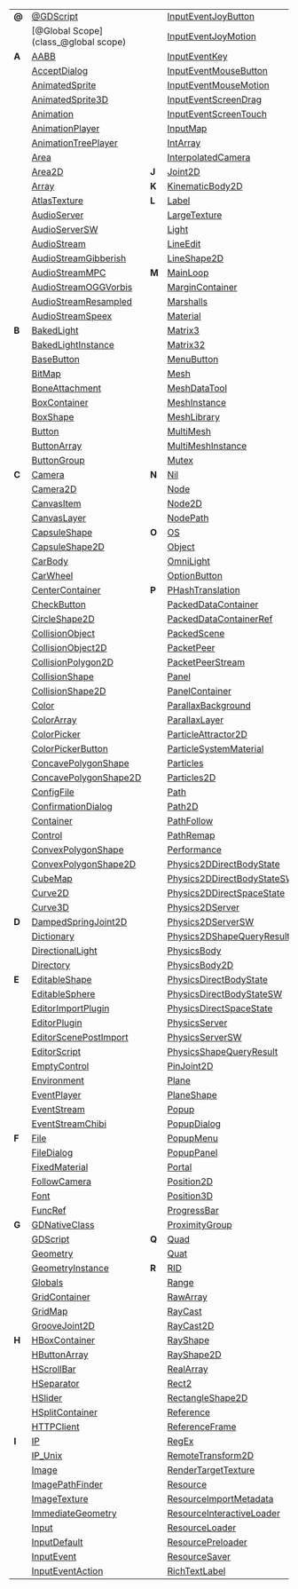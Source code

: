 
|  | | | | | |
|  --- | ------- | --- | ------- | --- | ------- |
| **@** | [@GDScript](class_@gdscript) |  | [InputEventJoyButton](class_inputeventjoybutton) |  | [RigidBody](class_rigidbody) | 
|  | [@Global Scope](class_@global scope) |  | [InputEventJoyMotion](class_inputeventjoymotion) |  | [RigidBody2D](class_rigidbody2d) | 
| **A** | [AABB](class_aabb) |  | [InputEventKey](class_inputeventkey) |  | [Room](class_room) | 
|  | [AcceptDialog](class_acceptdialog) |  | [InputEventMouseButton](class_inputeventmousebutton) |  | [RoomBounds](class_roombounds) | 
|  | [AnimatedSprite](class_animatedsprite) |  | [InputEventMouseMotion](class_inputeventmousemotion) | **S** | [Sample](class_sample) | 
|  | [AnimatedSprite3D](class_animatedsprite3d) |  | [InputEventScreenDrag](class_inputeventscreendrag) |  | [SampleLibrary](class_samplelibrary) | 
|  | [Animation](class_animation) |  | [InputEventScreenTouch](class_inputeventscreentouch) |  | [SamplePlayer](class_sampleplayer) | 
|  | [AnimationPlayer](class_animationplayer) |  | [InputMap](class_inputmap) |  | [SamplePlayer2D](class_sampleplayer2d) | 
|  | [AnimationTreePlayer](class_animationtreeplayer) |  | [IntArray](class_intarray) |  | [SceneIO](class_sceneio) | 
|  | [Area](class_area) |  | [InterpolatedCamera](class_interpolatedcamera) |  | [SceneInteractiveLoader](class_sceneinteractiveloader) | 
|  | [Area2D](class_area2d) | **J** | [Joint2D](class_joint2d) |  | [SceneMainLoop](class_scenemainloop) | 
|  | [Array](class_array) | **K** | [KinematicBody2D](class_kinematicbody2d) |  | [ScenePreloader](class_scenepreloader) | 
|  | [AtlasTexture](class_atlastexture) | **L** | [Label](class_label) |  | [Script](class_script) | 
|  | [AudioServer](class_audioserver) |  | [LargeTexture](class_largetexture) |  | [ScrollBar](class_scrollbar) | 
|  | [AudioServerSW](class_audioserversw) |  | [Light](class_light) |  | [ScrollContainer](class_scrollcontainer) | 
|  | [AudioStream](class_audiostream) |  | [LineEdit](class_lineedit) |  | [SegmentShape2D](class_segmentshape2d) | 
|  | [AudioStreamGibberish](class_audiostreamgibberish) |  | [LineShape2D](class_lineshape2d) |  | [Semaphore](class_semaphore) | 
|  | [AudioStreamMPC](class_audiostreammpc) | **M** | [MainLoop](class_mainloop) |  | [Separator](class_separator) | 
|  | [AudioStreamOGGVorbis](class_audiostreamoggvorbis) |  | [MarginContainer](class_margincontainer) |  | [Shader](class_shader) | 
|  | [AudioStreamResampled](class_audiostreamresampled) |  | [Marshalls](class_marshalls) |  | [ShaderMaterial](class_shadermaterial) | 
|  | [AudioStreamSpeex](class_audiostreamspeex) |  | [Material](class_material) |  | [Shape](class_shape) | 
| **B** | [BakedLight](class_bakedlight) |  | [Matrix3](class_matrix3) |  | [Shape2D](class_shape2d) | 
|  | [BakedLightInstance](class_bakedlightinstance) |  | [Matrix32](class_matrix32) |  | [Skeleton](class_skeleton) | 
|  | [BaseButton](class_basebutton) |  | [MenuButton](class_menubutton) |  | [Slider](class_slider) | 
|  | [BitMap](class_bitmap) |  | [Mesh](class_mesh) |  | [SoundPlayer2D](class_soundplayer2d) | 
|  | [BoneAttachment](class_boneattachment) |  | [MeshDataTool](class_meshdatatool) |  | [SoundRoomParams](class_soundroomparams) | 
|  | [BoxContainer](class_boxcontainer) |  | [MeshInstance](class_meshinstance) |  | [Spatial](class_spatial) | 
|  | [BoxShape](class_boxshape) |  | [MeshLibrary](class_meshlibrary) |  | [SpatialPlayer](class_spatialplayer) | 
|  | [Button](class_button) |  | [MultiMesh](class_multimesh) |  | [SpatialSamplePlayer](class_spatialsampleplayer) | 
|  | [ButtonArray](class_buttonarray) |  | [MultiMeshInstance](class_multimeshinstance) |  | [SpatialSound2DServer](class_spatialsound2dserver) | 
|  | [ButtonGroup](class_buttongroup) |  | [Mutex](class_mutex) |  | [SpatialSound2DServerSW](class_spatialsound2dserversw) | 
| **C** | [Camera](class_camera) | **N** | [Nil](class_nil) |  | [SpatialSoundServer](class_spatialsoundserver) | 
|  | [Camera2D](class_camera2d) |  | [Node](class_node) |  | [SpatialSoundServerSW](class_spatialsoundserversw) | 
|  | [CanvasItem](class_canvasitem) |  | [Node2D](class_node2d) |  | [SpatialStreamPlayer](class_spatialstreamplayer) | 
|  | [CanvasLayer](class_canvaslayer) |  | [NodePath](class_nodepath) |  | [SphereShape](class_sphereshape) | 
|  | [CapsuleShape](class_capsuleshape) | **O** | [OS](class_os) |  | [SpinBox](class_spinbox) | 
|  | [CapsuleShape2D](class_capsuleshape2d) |  | [Object](class_object) |  | [SplitContainer](class_splitcontainer) | 
|  | [CarBody](class_carbody) |  | [OmniLight](class_omnilight) |  | [SpotLight](class_spotlight) | 
|  | [CarWheel](class_carwheel) |  | [OptionButton](class_optionbutton) |  | [Sprite](class_sprite) | 
|  | [CenterContainer](class_centercontainer) | **P** | [PHashTranslation](class_phashtranslation) |  | [Sprite3D](class_sprite3d) | 
|  | [CheckButton](class_checkbutton) |  | [PackedDataContainer](class_packeddatacontainer) |  | [SpriteBase3D](class_spritebase3d) | 
|  | [CircleShape2D](class_circleshape2d) |  | [PackedDataContainerRef](class_packeddatacontainerref) |  | [SpriteFrames](class_spriteframes) | 
|  | [CollisionObject](class_collisionobject) |  | [PackedScene](class_packedscene) |  | [StaticBody](class_staticbody) | 
|  | [CollisionObject2D](class_collisionobject2d) |  | [PacketPeer](class_packetpeer) |  | [StaticBody2D](class_staticbody2d) | 
|  | [CollisionPolygon2D](class_collisionpolygon2d) |  | [PacketPeerStream](class_packetpeerstream) |  | [StreamPeer](class_streampeer) | 
|  | [CollisionShape](class_collisionshape) |  | [Panel](class_panel) |  | [StreamPeerSSL](class_streampeerssl) | 
|  | [CollisionShape2D](class_collisionshape2d) |  | [PanelContainer](class_panelcontainer) |  | [StreamPeerTCP](class_streampeertcp) | 
|  | [Color](class_color) |  | [ParallaxBackground](class_parallaxbackground) |  | [StreamPlayer](class_streamplayer) | 
|  | [ColorArray](class_colorarray) |  | [ParallaxLayer](class_parallaxlayer) |  | [String](class_string) | 
|  | [ColorPicker](class_colorpicker) |  | [ParticleAttractor2D](class_particleattractor2d) |  | [StringArray](class_stringarray) | 
|  | [ColorPickerButton](class_colorpickerbutton) |  | [ParticleSystemMaterial](class_particlesystemmaterial) |  | [StyleBox](class_stylebox) | 
|  | [ConcavePolygonShape](class_concavepolygonshape) |  | [Particles](class_particles) |  | [StyleBoxEmpty](class_styleboxempty) | 
|  | [ConcavePolygonShape2D](class_concavepolygonshape2d) |  | [Particles2D](class_particles2d) |  | [StyleBoxFlat](class_styleboxflat) | 
|  | [ConfigFile](class_configfile) |  | [Path](class_path) |  | [StyleBoxImageMask](class_styleboximagemask) | 
|  | [ConfirmationDialog](class_confirmationdialog) |  | [Path2D](class_path2d) |  | [StyleBoxTexture](class_styleboxtexture) | 
|  | [Container](class_container) |  | [PathFollow](class_pathfollow) |  | [SurfaceTool](class_surfacetool) | 
|  | [Control](class_control) |  | [PathRemap](class_pathremap) | **T** | [TCP_Server](class_tcp_server) | 
|  | [ConvexPolygonShape](class_convexpolygonshape) |  | [Performance](class_performance) |  | [TabContainer](class_tabcontainer) | 
|  | [ConvexPolygonShape2D](class_convexpolygonshape2d) |  | [Physics2DDirectBodyState](class_physics2ddirectbodystate) |  | [Tabs](class_tabs) | 
|  | [CubeMap](class_cubemap) |  | [Physics2DDirectBodyStateSW](class_physics2ddirectbodystatesw) |  | [TestCube](class_testcube) | 
|  | [Curve2D](class_curve2d) |  | [Physics2DDirectSpaceState](class_physics2ddirectspacestate) |  | [TextEdit](class_textedit) | 
|  | [Curve3D](class_curve3d) |  | [Physics2DServer](class_physics2dserver) |  | [Texture](class_texture) | 
| **D** | [DampedSpringJoint2D](class_dampedspringjoint2d) |  | [Physics2DServerSW](class_physics2dserversw) |  | [TextureButton](class_texturebutton) | 
|  | [Dictionary](class_dictionary) |  | [Physics2DShapeQueryResult](class_physics2dshapequeryresult) |  | [TextureFrame](class_textureframe) | 
|  | [DirectionalLight](class_directionallight) |  | [PhysicsBody](class_physicsbody) |  | [TextureProgress](class_textureprogress) | 
|  | [Directory](class_directory) |  | [PhysicsBody2D](class_physicsbody2d) |  | [Theme](class_theme) | 
| **E** | [EditableShape](class_editableshape) |  | [PhysicsDirectBodyState](class_physicsdirectbodystate) |  | [Thread](class_thread) | 
|  | [EditableSphere](class_editablesphere) |  | [PhysicsDirectBodyStateSW](class_physicsdirectbodystatesw) |  | [TileMap](class_tilemap) | 
|  | [EditorImportPlugin](class_editorimportplugin) |  | [PhysicsDirectSpaceState](class_physicsdirectspacestate) |  | [TileSet](class_tileset) | 
|  | [EditorPlugin](class_editorplugin) |  | [PhysicsServer](class_physicsserver) |  | [Timer](class_timer) | 
|  | [EditorScenePostImport](class_editorscenepostimport) |  | [PhysicsServerSW](class_physicsserversw) |  | [TouchScreenButton](class_touchscreenbutton) | 
|  | [EditorScript](class_editorscript) |  | [PhysicsShapeQueryResult](class_physicsshapequeryresult) |  | [Transform](class_transform) | 
|  | [EmptyControl](class_emptycontrol) |  | [PinJoint2D](class_pinjoint2d) |  | [Translation](class_translation) | 
|  | [Environment](class_environment) |  | [Plane](class_plane) |  | [TranslationServer](class_translationserver) | 
|  | [EventPlayer](class_eventplayer) |  | [PlaneShape](class_planeshape) |  | [Tree](class_tree) | 
|  | [EventStream](class_eventstream) |  | [Popup](class_popup) |  | [TreeItem](class_treeitem) | 
|  | [EventStreamChibi](class_eventstreamchibi) |  | [PopupDialog](class_popupdialog) | **U** | [UnshadedMaterial](class_unshadedmaterial) | 
| **F** | [File](class_file) |  | [PopupMenu](class_popupmenu) | **V** | [VBoxContainer](class_vboxcontainer) | 
|  | [FileDialog](class_filedialog) |  | [PopupPanel](class_popuppanel) |  | [VButtonArray](class_vbuttonarray) | 
|  | [FixedMaterial](class_fixedmaterial) |  | [Portal](class_portal) |  | [VScrollBar](class_vscrollbar) | 
|  | [FollowCamera](class_followcamera) |  | [Position2D](class_position2d) |  | [VSeparator](class_vseparator) | 
|  | [Font](class_font) |  | [Position3D](class_position3d) |  | [VSlider](class_vslider) | 
|  | [FuncRef](class_funcref) |  | [ProgressBar](class_progressbar) |  | [VSplitContainer](class_vsplitcontainer) | 
| **G** | [GDNativeClass](class_gdnativeclass) |  | [ProximityGroup](class_proximitygroup) |  | [Vector2](class_vector2) | 
|  | [GDScript](class_gdscript) | **Q** | [Quad](class_quad) |  | [Vector2Array](class_vector2array) | 
|  | [Geometry](class_geometry) |  | [Quat](class_quat) |  | [Vector3](class_vector3) | 
|  | [GeometryInstance](class_geometryinstance) | **R** | [RID](class_rid) |  | [Vector3Array](class_vector3array) | 
|  | [Globals](class_globals) |  | [Range](class_range) |  | [VideoPlayer](class_videoplayer) | 
|  | [GridContainer](class_gridcontainer) |  | [RawArray](class_rawarray) |  | [VideoStream](class_videostream) | 
|  | [GridMap](class_gridmap) |  | [RayCast](class_raycast) |  | [VideoStreamTheora](class_videostreamtheora) | 
|  | [GrooveJoint2D](class_groovejoint2d) |  | [RayCast2D](class_raycast2d) |  | [Viewport](class_viewport) | 
| **H** | [HBoxContainer](class_hboxcontainer) |  | [RayShape](class_rayshape) |  | [ViewportSprite](class_viewportsprite) | 
|  | [HButtonArray](class_hbuttonarray) |  | [RayShape2D](class_rayshape2d) |  | [VisibilityEnabler](class_visibilityenabler) | 
|  | [HScrollBar](class_hscrollbar) |  | [RealArray](class_realarray) |  | [VisibilityEnabler2D](class_visibilityenabler2d) | 
|  | [HSeparator](class_hseparator) |  | [Rect2](class_rect2) |  | [VisibilityNotifier](class_visibilitynotifier) | 
|  | [HSlider](class_hslider) |  | [RectangleShape2D](class_rectangleshape2d) |  | [VisibilityNotifier2D](class_visibilitynotifier2d) | 
|  | [HSplitContainer](class_hsplitcontainer) |  | [Reference](class_reference) |  | [VisualInstance](class_visualinstance) | 
|  | [HTTPClient](class_httpclient) |  | [ReferenceFrame](class_referenceframe) |  | [VisualServer](class_visualserver) | 
| **I** | [IP](class_ip) |  | [RegEx](class_regex) | **W** | [WindowDialog](class_windowdialog) | 
|  | [IP_Unix](class_ip_unix) |  | [RemoteTransform2D](class_remotetransform2d) |  | [World](class_world) | 
|  | [Image](class_image) |  | [RenderTargetTexture](class_rendertargettexture) |  | [World2D](class_world2d) | 
|  | [ImagePathFinder](class_imagepathfinder) |  | [Resource](class_resource) |  | [WorldEnvironment](class_worldenvironment) | 
|  | [ImageTexture](class_imagetexture) |  | [ResourceImportMetadata](class_resourceimportmetadata) | **X** | [XMLParser](class_xmlparser) | 
|  | [ImmediateGeometry](class_immediategeometry) |  | [ResourceInteractiveLoader](class_resourceinteractiveloader) | **b** | [bool](class_bool) | 
|  | [Input](class_input) |  | [ResourceLoader](class_resourceloader) | **f** | [float](class_float) | 
|  | [InputDefault](class_inputdefault) |  | [ResourcePreloader](class_resourcepreloader) | **i** | [int](class_int) | 
|  | [InputEvent](class_inputevent) |  | [ResourceSaver](class_resourcesaver) | 
|  | [InputEventAction](class_inputeventaction) |  | [RichTextLabel](class_richtextlabel) | 
